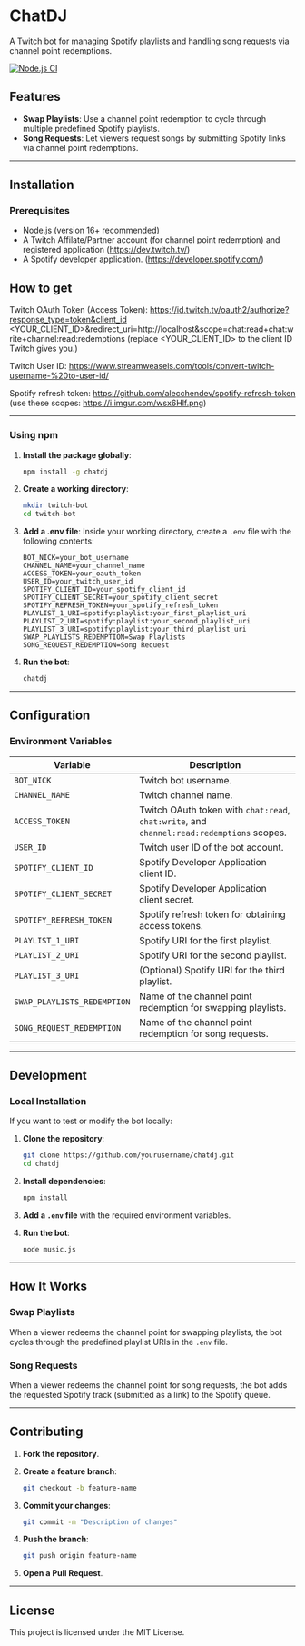 # ChatDJ 

A Twitch bot for managing Spotify playlists and handling song requests via channel point redemptions.

[![Node.js CI](https://github.com/vPamm/ChatDJ/actions/workflows/node.js.yml/badge.svg?branch=main)](https://github.com/vPamm/ChatDJ/actions/workflows/node.js.yml)

## Features

- **Swap Playlists**: Use a channel point redemption to cycle through multiple predefined Spotify playlists.
- **Song Requests**: Let viewers request songs by submitting Spotify links via channel point redemptions.

---

## Installation

### Prerequisites
- Node.js (version 16+ recommended)
- A Twitch Affilate/Partner account (for channel point redemption) and registered application (https://dev.twitch.tv/)
- A Spotify developer application. (https://developer.spotify.com/)


## How to get

Twitch OAuth Token (Access Token): 
https://id.twitch.tv/oauth2/authorize?response_type=token&client_id <YOUR_CLIENT_ID>&redirect_uri=http://localhost&scope=chat:read+chat:write+channel:read:redemptions 
(replace <YOUR_CLIENT_ID> to the client ID Twitch gives you.)

Twitch User ID: https://www.streamweasels.com/tools/convert-twitch-username-%20to-user-id/

Spotify refresh token: https://github.com/alecchendev/spotify-refresh-token (use these scopes: https://i.imgur.com/wsx6Hlf.png)

---

### Using npm

1. **Install the package globally**:
   
   ```bash
   npm install -g chatdj
   ```

2. **Create a working directory**:

   ```bash
   mkdir twitch-bot
   cd twitch-bot
   ```

3. **Add a .env file**: Inside your working directory, create a `.env` file with the following contents:

   ```env
   BOT_NICK=your_bot_username
   CHANNEL_NAME=your_channel_name
   ACCESS_TOKEN=your_oauth_token
   USER_ID=your_twitch_user_id
   SPOTIFY_CLIENT_ID=your_spotify_client_id
   SPOTIFY_CLIENT_SECRET=your_spotify_client_secret
   SPOTIFY_REFRESH_TOKEN=your_spotify_refresh_token
   PLAYLIST_1_URI=spotify:playlist:your_first_playlist_uri
   PLAYLIST_2_URI=spotify:playlist:your_second_playlist_uri
   PLAYLIST_3_URI=spotify:playlist:your_third_playlist_uri
   SWAP_PLAYLISTS_REDEMPTION=Swap Playlists
   SONG_REQUEST_REDEMPTION=Song Request
   ```

4. **Run the bot**:

   ```bash
   chatdj
   ```

---

## Configuration

### Environment Variables

| Variable                    | Description                                              |
|-----------------------------|----------------------------------------------------------|
| `BOT_NICK`                  | Twitch bot username.                                     |
| `CHANNEL_NAME`              | Twitch channel name.                                     |
| `ACCESS_TOKEN`              | Twitch OAuth token with `chat:read`, `chat:write`, and `channel:read:redemptions` scopes. |
| `USER_ID`                   | Twitch user ID of the bot account.                       |
| `SPOTIFY_CLIENT_ID`         | Spotify Developer Application client ID.                 |
| `SPOTIFY_CLIENT_SECRET`     | Spotify Developer Application client secret.             |
| `SPOTIFY_REFRESH_TOKEN`     | Spotify refresh token for obtaining access tokens.       |
| `PLAYLIST_1_URI`            | Spotify URI for the first playlist.                      |
| `PLAYLIST_2_URI`            | Spotify URI for the second playlist.                     |
| `PLAYLIST_3_URI`            | (Optional) Spotify URI for the third playlist.           |
| `SWAP_PLAYLISTS_REDEMPTION` | Name of the channel point redemption for swapping playlists. |
| `SONG_REQUEST_REDEMPTION`   | Name of the channel point redemption for song requests.  |

---

## Development

### Local Installation

If you want to test or modify the bot locally:

1. **Clone the repository**:

   ```bash
   git clone https://github.com/yourusername/chatdj.git
   cd chatdj
   ```

2. **Install dependencies**:

   ```bash
   npm install
   ```

3. **Add a `.env` file** with the required environment variables.

4. **Run the bot**:

   ```bash
   node music.js
   ```

---

## How It Works

### Swap Playlists

When a viewer redeems the channel point for swapping playlists, the bot cycles through the predefined playlist URIs in the `.env` file.

### Song Requests

When a viewer redeems the channel point for song requests, the bot adds the requested Spotify track (submitted as a link) to the Spotify queue.

---

## Contributing

1. **Fork the repository**.
2. **Create a feature branch**:
   
   ```bash
   git checkout -b feature-name
   ```

3. **Commit your changes**:

   ```bash
   git commit -m "Description of changes"
   ```

4. **Push the branch**:

   ```bash
   git push origin feature-name
   ```

5. **Open a Pull Request**.

---

## License

This project is licensed under the MIT License.
